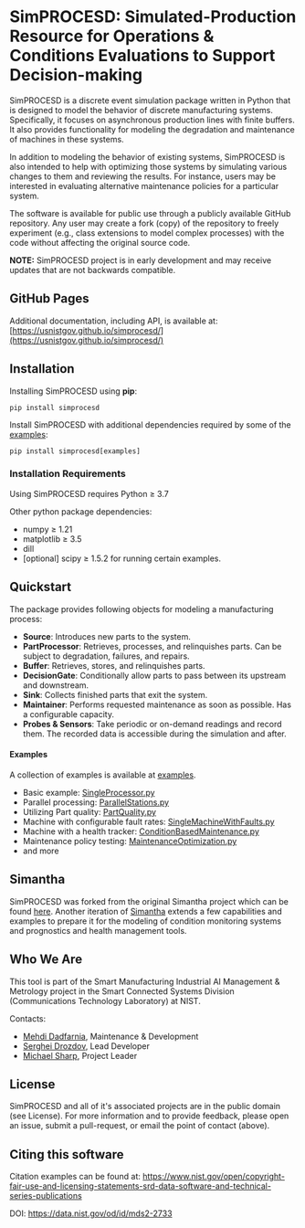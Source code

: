 # SimPROCESD: Simulated-Production Resource for Operations & Conditions Evaluations to Support Decision-making

SimPROCESD is a discrete event simulation package written in Python that is designed to model the behavior of discrete manufacturing systems. Specifically, it focuses on asynchronous production lines with finite buffers. It also provides functionality for modeling the degradation and maintenance of machines in these systems.

In addition to modeling the behavior of existing systems, SimPROCESD is also intended to help with optimizing those systems by simulating various changes to them and reviewing the results. For instance, users may be interested in evaluating alternative maintenance policies for a particular system.

The software is available for public use through a publicly available GitHub repository. Any user may create a fork (copy) of the repository to freely experiment (e.g., class extensions to model complex processes) with the code without affecting the original source code.

**NOTE:** SimPROCESD project is in early development and may receive updates that are not backwards compatible.

## GitHub Pages

Additional documentation, including API, is available at: [https://usnistgov.github.io/simprocesd/](https://usnistgov.github.io/simprocesd/)

## Installation

Installing SimPROCESD using **pip**:

```
pip install simprocesd
```

Install SimPROCESD with additional dependencies required by some of the [examples](/examples):

```
pip install simprocesd[examples]
```


### Installation Requirements
Using SimPROCESD requires Python ≥ 3.7

Other python package dependencies:
- numpy ≥ 1.21
- matplotlib ≥ 3.5
- dill
- [optional] scipy ≥ 1.5.2 for running certain examples.

## Quickstart

The package provides following objects for modeling a manufacturing process:
- **Source**: Introduces new parts to the system.
- **PartProcessor**: Retrieves, processes, and relinquishes parts. Can be subject to degradation, failures, and repairs.
- **Buffer**: Retrieves, stores, and relinquishes parts.
- **DecisionGate**: Conditionally allow parts to pass between its upstream and downstream.
- **Sink**: Collects finished parts that exit the system.
- **Maintainer**: Performs requested maintenance as soon as possible. Has a configurable capacity.
- **Probes & Sensors**: Take periodic or on-demand readings and record them. The recorded data is accessible during the simulation and after.

#### Examples

A collection of examples is available at [examples](/examples).

- Basic example: [SingleProcessor.py](/examples/SingleProcessor.py)  
- Parallel processing: [ParallelStations.py](/examples/ParallelStations.py)  
- Utilizing Part quality: [PartQuality.py](/examples/PartQuality.py)  
- Machine with configurable fault rates: [SingleMachineWithFaults.py](/examples/SingleMachineWithFaults.py)   
- Machine with a health tracker: [ConditionBasedMaintenance.py](/examples/ConditionBasedMaintenance.py)  
- Maintenance policy testing: [MaintenanceOptimization.py](/examples/MaintenanceOptimization.py)  
- and more

## Simantha
SimPROCESD was forked from the original Simantha project which can be found [here](https://github.com/m-hoff/simantha). Another iteration of [Simantha](https://github.com/usnistgov/simantha) extends a few capabilities and examples to prepare it for the modeling of condition monitoring systems and prognostics and health management tools.

 

## Who We Are
This tool is part of the Smart Manufacturing Industrial AI Management & Metrology project in the Smart Connected Systems Division (Communications Technology Laboratory) at NIST.

Contacts:
- [Mehdi Dadfarnia](https://www.nist.gov/people/mehdi-dadfarnia), Maintenance & Development
- [Serghei Drozdov](https://www.nist.gov/people/serghei-drozdov), Lead Developer
- [Michael Sharp](https://www.nist.gov/people/michael-sharp), Project Leader


## License
SimPROCESD and all of it's associated projects are in the public domain (see License). For more information and to provide feedback, please open an issue, submit a pull-request, or email the point of contact (above).


## Citing this software 
Citation examples can be found at: https://www.nist.gov/open/copyright-fair-use-and-licensing-statements-srd-data-software-and-technical-series-publications 

DOI: https://data.nist.gov/od/id/mds2-2733

